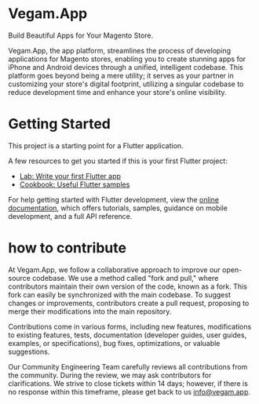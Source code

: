 # Vegam.App

Build Beautiful Apps for Your Magento Store.

Vegam.App, the app platform, streamlines the process of developing applications for Magento stores, enabling you to create stunning apps for iPhone and Android devices through a unified, intelligent codebase. This platform goes beyond being a mere utility; it serves as your partner in customizing your store's digital footprint, utilizing a singular codebase to reduce development time and enhance your store's online visibility.

# Getting Started

This project is a starting point for a Flutter application.

A few resources to get you started if this is your first Flutter project:

- [Lab: Write your first Flutter app](https://docs.flutter.dev/get-started/codelab)
- [Cookbook: Useful Flutter samples](https://docs.flutter.dev/cookbook)

For help getting started with Flutter development, view the
[online documentation](https://docs.flutter.dev/), which offers tutorials,
samples, guidance on mobile development, and a full API reference.



# how to contribute
At Vegam.App, we follow a collaborative approach to improve our open-source codebase. We use a method called "fork and pull," where contributors maintain their own version of the code, known as a fork. This fork can easily be synchronized with the main codebase. To suggest changes or improvements, contributors create a pull request, proposing to merge their modifications into the main repository.

Contributions come in various forms, including new features, modifications to existing features, tests, documentation (developer guides, user guides, examples, or specifications), bug fixes, optimizations, or valuable suggestions.

Our Community Engineering Team carefully reviews all contributions from the community. During the review, we may ask contributors for clarifications. We strive to close tickets within 14 days; however, if there is no response within this timeframe, please get back to us info@vegam.app. 
